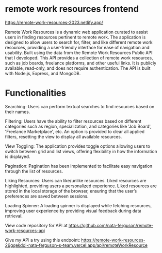 # remote work resources frontend

https://remote-work-resources-2023.netlify.app/

Remote Work Resources is a dynamic web application curated to assist users in finding resources pertinent to remote work. The application is designed to allow users to search for, filter, and like different remote work resources, providing a user-friendly interface for ease of navigation and usability. Built using the data from the Remote Work Resources Public API that I developed. This API provides a collection of remote work resources, such as job boards, freelance platforms, and other useful links. It is publicly available, read-only, and does not require authentication. The API is built with Node.js, Express, and MongoDB.

# Functionalities

Searching: Users can perform textual searches to find resources based on their names.

Filtering: Users have the ability to filter resources based on different categories such as region, specialization, and categories like 'Job Board', 'Freelance Marketplace', etc. An option is provided to clear all applied filters, resetting the view to display all available resources.

View Toggling: The application provides toggle options allowing users to switch between grid and list views, offering flexibility in how the information is displayed.

Pagination: Pagination has been implemented to facilitate easy navigation through the list of resources.

Liking Resources: Users can like/unlike resources. Liked resources are highlighted, providing users a personalized experience. Liked resources are stored in the local storage of the browser, ensuring that the user’s preferences are saved between sessions.

Loading Spinner: A loading spinner is displayed while fetching resources, improving user experience by providing visual feedback during data retrieval.

View code repository for API at https://github.com/nata-ferguson/remote-work-resources-api

Give my API a try using this endpoint: https://remote-work-resources-26gqekdoj-nata-ferguson-s-team.vercel.app/api/remoteWorkResource
